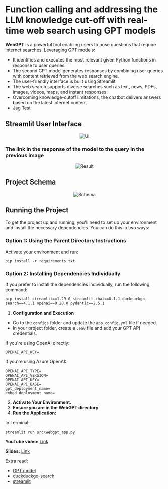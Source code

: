 # Function calling and addressing the LLM knowledge cut-off with real-time web search using GPT models

**WebGPT** is a powerful tool enabling users to pose questions that require internet searches. Leveraging GPT models:
* It identifies and executes the most relevant given Python functions in response to user queries. 
* The second GPT model generates responses by combining user queries with content retrieved from the web search engine. 
* The user-friendly interface is built using Streamlit
* The web search supports diverse searches such as text, news, PDFs, images, videos, maps, and instant responses. 
* Overcoming knowledge-cutoff limitations, the chatbot delivers answers based on the latest internet content.
* Jag Test

## Streamlit User Interface
<div align="center">
  <img src="images/ui.png" alt="UI">
</div>

### The link in the response of the model to the query in the previous image
<div align="center">
  <img src="images/result.png" alt="Result">
</div>

## Project Schema
<div align="center">
  <img src="images/Web_Search.png" alt="Schema">
</div>

## Running the Project

To get the project up and running, you'll need to set up your environment and install the necessary dependencies. You can do this in two ways:

### Option 1: Using the Parent Directory Instructions
Activate your environment and run:
```
pip install -r requirements.txt
```

### Option 2: Installing Dependencies Individually
If you prefer to install the dependencies individually, run the following command:

```
pip install streamlit==1.29.0 streamlit-chat==0.1.1 duckduckgo-search==4.1.1 openai==0.28.0 pydantic==2.5.1
```

1. **Configuration and Execution**

- Go to the `configs` folder and update the `app_config.yml` file if needed.
- In your project folder, create a `.env` file and add your GPT API credentials.

If you're using OpenAI directly:
```
OPENAI_API_KEY=
```

If you're using Azure OpenAI:
```
OPENAI_API_TYPE=
OPENAI_API_VERSION=
OPENAI_API_KEY=
OPENAI_API_BASE=
gpt_deployment_name=
embed_deployment_name=
```

2. **Activate Your Environment.**
3. **Ensure you are in the WebGPT directory**
4. **Run the Application:**

In Terminal:

```
streamlit run src\webgpt_app.py
```

**YouTube video:** [Link](https://www.youtube.com/watch?v=55bztmEzAYU&t=295s)

**Slides:** [Link](https://github.com/Farzad-R/LLM-Zero-to-Hundred/blob/master/presentation/presentation.pdf)

Extra read:
- [GPT model](https://platform.openai.com/docs/models/overview) 
- [duckduckgo-search](https://pypi.org/project/duckduckgo-search/)
- [streamlit](https://docs.streamlit.io/)


